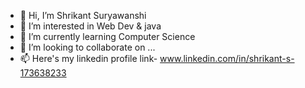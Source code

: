 - 👋 Hi, I’m Shrikant Suryawanshi
- 👀 I’m interested in Web Dev & java
- 🌱 I’m currently learning Computer Science
- 💞️ I’m looking to collaborate on ...
- 📫 Here's my linkedin profile link- www.linkedin.com/in/shrikant-s-173638233

<!---
shrikantsuryawanshi39/shrikantsuryawanshi39 is a ✨ special ✨ repository because its `README.md` (this file) appears on your GitHub profile.
You can click the Preview link to take a look at your changes.
--->
